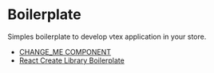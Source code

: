 # Boilerplate

Simples boilerplate to develop vtex application in your store.

- [CHANGE_ME COMPONENT](./docs/CHANGE_ME.md)
- [React Create Library Boilerplate](./docs/react-create-library-boilerplate.md)
